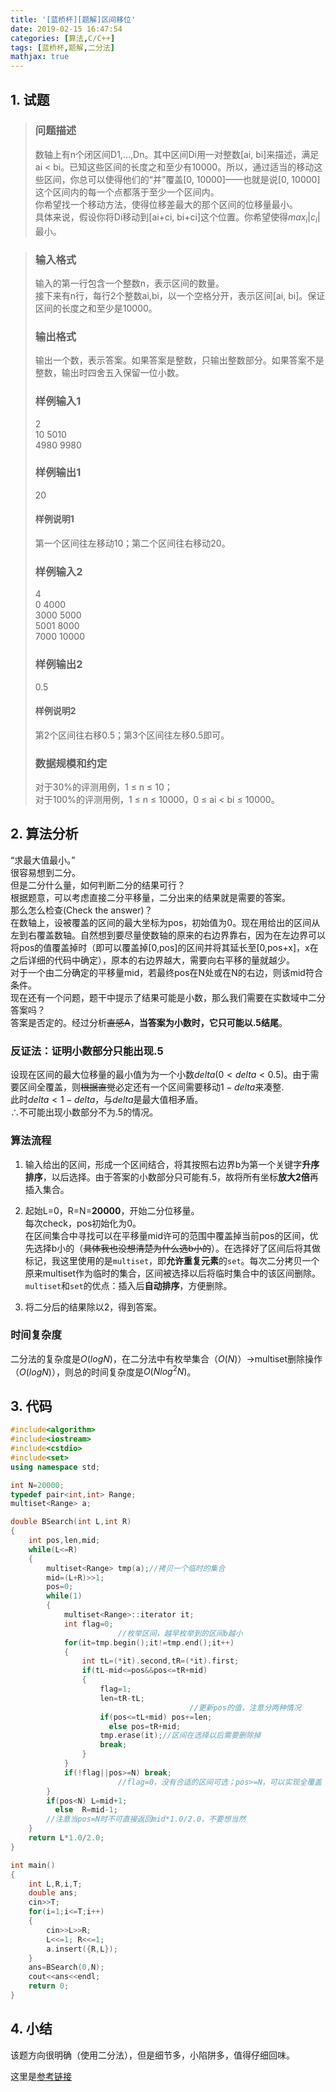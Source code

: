 ```yaml
---
title: '[蓝桥杯][题解]区间移位'
date: 2019-02-15 16:47:54
categories: [算法,C/C++]
tags: [蓝桥杯,题解,二分法]
mathjax: true
---
```


## 1. 试题

> ### 问题描述  
> 数轴上有n个闭区间D1,…,Dn。其中区间Di用一对整数[ai, bi]来描述，满足ai < bi。已知这些区间的长度之和至少有10000。所以，通过适当的移动这些区间，你总可以使得他们的“并”覆盖[0, 10000]——也就是说[0, 10000]这个区间内的每一个点都落于至少一个区间内。  
> 你希望找一个移动方法，使得位移差最大的那个区间的位移量最小。  
> 具体来说，假设你将Di移动到[ai+ci, bi+ci]这个位置。你希望使得$max_i|c_i|$最小。
<!-- more -->
> ### 输入格式
> 输入的第一行包含一个整数n，表示区间的数量。  
> 接下来有n行，每行2个整数ai,bi，以一个空格分开，表示区间[ai, bi]。保证区间的长度之和至少是10000。
> ### 输出格式
> 输出一个数，表示答案。如果答案是整数，只输出整数部分。如果答案不是整数，输出时四舍五入保留一位小数。
> ### 样例输入1
> 2  
> 10 5010  
> 4980 9980
> ### 样例输出1
> 20
> #### 样例说明1
> 第一个区间往左移动10；第二个区间往右移动20。
> ### 样例输入2
> 4  
> 0 4000  
> 3000 5000  
> 5001 8000  
> 7000 10000
> ### 样例输出2
> 0.5
> #### 样例说明2
> 第2个区间往右移0.5；第3个区间往左移0.5即可。
> ### 数据规模和约定
> 对于30%的评测用例，1 ≤ n ≤ 10；  
> 对于100%的评测用例，1 ≤ n ≤ 10000，0 ≤ ai < bi ≤ 10000。

## 2. 算法分析

“求最大值最小。”  
很容易想到二分。  
但是二分什么量，如何判断二分的结果可行？  
根据题意，可以考虑直接二分平移量，二分出来的结果就是需要的答案。  
那么怎么检查(Check the answer)？  
在数轴上，设被覆盖的区间的最大坐标为pos，初始值为0。现在用给出的区间从左到右覆盖数轴。自然想到要尽量使数轴的原来的右边界靠右，因为在左边界可以将pos的值覆盖掉时（即可以覆盖掉[0,pos]的区间并将其延长至[0,pos+x]，x在之后详细的代码中确定），原本的右边界越大，需要向右平移的量就越少。  
对于一个由二分确定的平移量mid，若最终pos在N处或在N的右边，则该mid符合条件。  
现在还有一个问题，题干中提示了结果可能是小数，那么我们需要在实数域中二分答案吗？  
答案是否定的。经过分析~~直感A~~，**当答案为小数时，它只可能以.5结尾**。  

### 反证法：证明小数部分只能出现.5

设现在区间的最大位移量的最小值为为一个小数$delta(0<delta<0.5)$。由于需要区间全覆盖，则~~根据直觉~~必定还有一个区间需要移动$1-delta$来凑整.  
此时$delta<1-delta$，与$delta$是最大值相矛盾。  
$∴$不可能出现小数部分不为.5的情况。

### 算法流程

1. 输入给出的区间，形成一个区间结合，将其按照右边界b为第一个关键字**升序排序**，以后选择。由于答案的小数部分只可能有.5，故将所有坐标**放大2倍**再插入集合。

2. 起始L=0，R=N=**20000**，开始二分位移量。  
每次check，pos初始化为0。  
在区间集合中寻找可以在平移量mid许可的范围中覆盖掉当前pos的区间，优先选择b小的（~~具体我也没想清楚为什么选b小的~~）。在选择好了区间后将其做标记，我这里使用的是`multiset`，即**允许重复元素**的`set`。每次二分拷贝一个原来multiset作为临时的集合，区间被选择以后将临时集合中的该区间删除。  
`multiset`和`set`的优点：插入后**自动排序**，方便删除。

3. 将二分后的结果除以2，得到答案。

### 时间复杂度

二分法的复杂度是$O(logN)$，在二分法中有枚举集合（$O(N)$）->multiset删除操作（$O(logN)$），则总的时间复杂度是$O(Nlog^2N)$。

## 3. 代码
```cpp
#include<algorithm>
#include<iostream>
#include<cstdio>
#include<set>
using namespace std;

int N=20000;
typedef pair<int,int> Range;
multiset<Range> a;

double BSearch(int L,int R)
{
	int pos,len,mid;
	while(L<=R)
	{
		multiset<Range> tmp(a);//拷贝一个临时的集合
		mid=(L+R)>>1;
		pos=0;
		while(1)
		{
			multiset<Range>::iterator it;
			int flag=0;
                        //枚举区间，越早枚举到的区间b越小
			for(it=tmp.begin();it!=tmp.end();it++)
			{
				int tL=(*it).second,tR=(*it).first;
				if(tL-mid<=pos&&pos<=tR+mid)
				{
					flag=1;
					len=tR-tL;
                                        //更新pos的值，注意分两种情况
					if(pos<=tL+mid) pos+=len;
					  else pos=tR+mid;
					tmp.erase(it);//区间在选择以后需要删除掉
					break;
				}
			}
			if(!flag||pos>=N) break;
                        //flag=0，没有合适的区间可选；pos>=N，可以实现全覆盖
		}
		if(pos<N) L=mid+1;
		  else  R=mid-1;
		//注意当pos=N时不可直接返回mid*1.0/2.0，不要想当然 
	} 
	return L*1.0/2.0;
}

int main()
{
	int L,R,i,T;
	double ans;
	cin>>T;
	for(i=1;i<=T;i++)
	{
		cin>>L>>R;
		L<<=1; R<<=1;
		a.insert({R,L});
	}
	ans=BSearch(0,N);
	cout<<ans<<endl;
	return 0;
}
```

## 4. 小结

该题方向很明确（使用二分法），但是细节多，小陷阱多，值得仔细回味。  

这里是[参考链接](http://xianka.luobotou.org/?p=335)